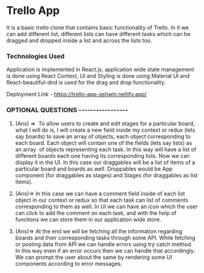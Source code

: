 # Trello App

It is a basic trello clone that contains basic functionality of Trello.
In it we can add different list, different lists can have different tasks which can be dragged and dropped inside a list and across the lists too.

### Technologies Used

Application is implemented in React.js, application wide state management is done using React Context, UI and Styling is done using Material UI and React-beautiful-dnd is used for the drag and drop functionality.

Deployment Link - https://trello-app-ashwin.netlify.app/



### OPTIONAL QUESTIONS -----------------

1. (Ans) =>  To allow users to create and edit stages for a particular board, what I will do is, I will create a new field inside my context or redux (lets say boards) to save an array of objects, each object corresponding to each board. Each object will contain one of the fields (lets say lists) as an array  of objects representing each task. In this way will have a list of different boards each one having its corresponding lists. Now we can display it in the UI. In this case our draggables will be a list of items of a particular board and boards as well. Droppables would be App component (for draggables as stages) and Stages (for draggables as list items).


2. (Ans)=> In this case we can have a comment field inside of each list object in our context or redux so that each task can list of comments corresponding to them as well. In UI we can have an icon which the user can click to add the comment on each task, and with the help of functions we can store them in our application wide store.


3. (Ans)=> At the end we will be fetching all the information regarding boards and their corresponding tasks through some API. While fetching or posting data from API we can handle errors using try catch method. In this way even if an error occurs then we can handle that accordingly. We can prompt the user about the same by rendering some UI components according to error messages. 
